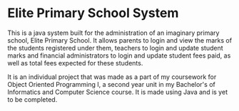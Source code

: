 # Elite Primary School System

This is a java system built for the administration of an imaginary primary school, Elite Primary School. It allows parents to login and view the marks of the students registered under them, teachers to login and update student marks and financial administrators to login and update student fees paid, as well as total fees expected for these students.

It is an individual project that was made as a part of my coursework for Object Oriented Programming I, a second year unit in my Bachelor's of Informatics and Computer Science course. It is made using Java and is yet to be completed.
